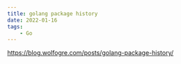 ```yaml
---
title: golang package history
date: 2022-01-16
tags:
    - Go
---
```


https://blog.wolfogre.com/posts/golang-package-history/